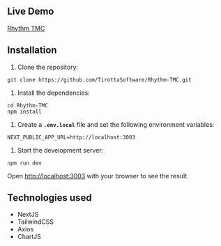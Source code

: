 ## **Live Demo**
[Rhythm TMC](https://rhythm-tmc.vercel.app/)

## **Installation**

1. Clone the repository:

```
git clone https://github.com/TirottaSoftware/Rhythm-TMC.git
```

1. Install the dependencies:

```
cd Rhythm-TMC
npm install
```

1. Create a **`.env.local`** file and set the following environment variables:

```
NEXT_PUBLIC_APP_URL=http://localhost:3003
```

1. Start the development server:

```
npm run dev
```

Open [http://localhost:3003](http://localhost:3003) with your browser to see the result.


## Technologies used

- NextJS
- TailwindCSS
- Axios
- ChartJS
